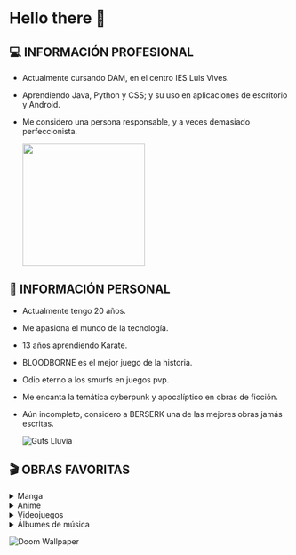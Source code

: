 # Hello there 👋

## 💻 INFORMACIÓN PROFESIONAL
  - Actualmente cursando DAM, en el centro IES Luis Vives.
  - Aprendiendo Java, Python y CSS; y su uso en aplicaciones de escritorio y Android.
  - Me considero una persona responsable, y a veces demasiado perfeccionista.

    <a href="https://github-readme-stats.vercel.app/api/top-langs/?username=Mario999X&theme=react">
      <img loading="lazy" src="https://github-readme-stats.vercel.app/api/top-langs/?username=Mario999X&theme=react&layout=compact" height="220"/>
    </a> 

## 🗿 INFORMACIÓN PERSONAL
  - Actualmente tengo 20 años.
  - Me apasiona el mundo de la tecnología.
  - 13 años aprendiendo Karate.
  - BLOODBORNE es el mejor juego de la historia.
  - Odio eterno a los smurfs en juegos pvp.
  - Me encanta la temática cyberpunk y apocalíptico en obras de ficción.
  - Aún incompleto, considero a BERSERK una de las mejores obras jamás escritas.
  
    ![Guts Lluvia](https://user-images.githubusercontent.com/80423737/155512481-d96f2066-3ad8-4a8f-9efa-07b2840a327b.gif)  

## 🎬 OBRAS FAVORITAS
<details>
  <summary> Manga </summary>
  
  - Berserk
  - Uzumaki
  - Dragon Head
  </details>
  
<details>
  <summary> Anime </summary>
  
  - Death Note (+ Manga)
  - Monster (+ Manga)
  - Dragon Ball/Z (+ Manga)
  - Cowboy Bebop
  - Ghost In The Shell (Película)
  - Evangelion (Serie + Películas)
  - One Punch-Man (+ Manga)
  - Perfect Blue (Película)
  - Fate Zero
</details>

<details>
  <summary> Videojuegos </summary>
  
  - Saga Dark Souls (1 y 3), Bloodborne y Elden Ring
  - Saga Metro (+ Libros)
  - DOOM y DOOM ETERNAL
  - Saga Deus Ex
  - Fallout New Vegas
  - Saga NieR
  - Saga Metal Gear Solid (1, 2, 3)
  - Cookie Clicker
</details>

<details>
  <summary> Álbumes de música </summary>
  
  - Ghost Reveries (Opeth)
  - Still Life (Opeth)
  - 10,000 days (Tool)
  - Flip Phone Fantasy (Ocean Grove)
  - Ok Computer (Radiohead)
  - Royal Blood (Royal Blood)
  - Heaven or Hell + CHOPNOTSLOP REMIX (Don Toliver)
</details>

  ![Doom Wallpaper](https://user-images.githubusercontent.com/80423737/155528061-934a9674-8a88-4a97-8abb-8b829c0e7c25.jpg)


  
<!--
**Mario999X/Mario999X** is a ✨ _special_ ✨ repository because its `README.md` (this file) appears on your GitHub profile.

Here are some ideas to get you started:

- 🔭 I’m currently working on ...
- 🌱 I’m currently learning ...
- 👯 I’m looking to collaborate on ...
- 🤔 I’m looking for help with ...
- 💬 Ask me about ...
- 📫 How to reach me: ...
- 😄 Pronouns: ...
- ⚡ Fun fact: ...
-->



